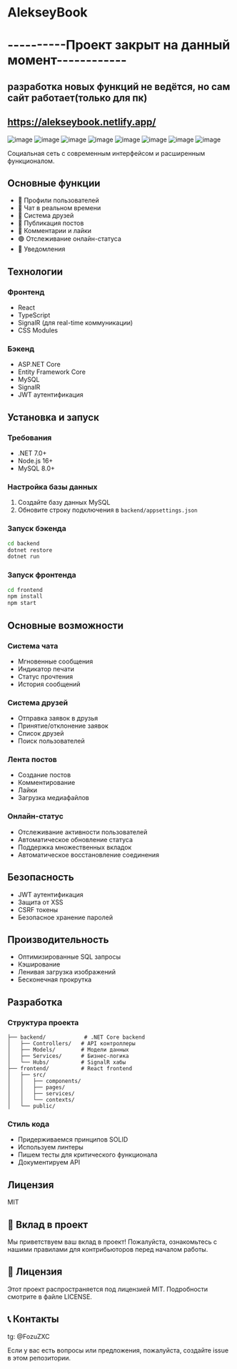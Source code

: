 # AlekseyBook
# ----------Проект закрыт на данный момент------------
## разработка новых функций не ведётся, но сам сайт работает(только для пк) 
## https://alekseybook.netlify.app/
![image](https://github.com/user-attachments/assets/d89f93c7-bf23-439d-ac3e-b31f622d0c37)
![image](https://github.com/user-attachments/assets/c00046e0-4184-476c-bc5e-1f8707dcd240)
![image](https://github.com/user-attachments/assets/f64140b0-b0f5-4242-b57a-0dbe8cf7f8dd)
![image](https://github.com/user-attachments/assets/c1000a09-bab7-4d57-88f7-7611ab0af391)
![image](https://github.com/user-attachments/assets/8bf6b184-679b-40d4-9001-4771793289dc)
![image](https://github.com/user-attachments/assets/582a979b-2fed-4546-89b1-99394207b547)
![image](https://github.com/user-attachments/assets/b2357d12-2ba4-4566-a7d1-2da09bdd5b3a)
![image](https://github.com/user-attachments/assets/02838099-6aa8-4a1e-bf14-ea225b16baae)

Социальная сеть с современным интерфейсом и расширенным функционалом.

## Основные функции

- 👥 Профили пользователей
- 💬 Чат в реальном времени
- 👋 Система друзей
- 📝 Публикация постов
- 💭 Комментарии и лайки
- 🟢 Отслеживание онлайн-статуса
- 🔔 Уведомления

## Технологии

### Фронтенд
- React
- TypeScript
- SignalR (для real-time коммуникации)
- CSS Modules

### Бэкенд
- ASP.NET Core
- Entity Framework Core
- MySQL
- SignalR
- JWT аутентификация

## Установка и запуск

### Требования
- .NET 7.0+
- Node.js 16+
- MySQL 8.0+

### Настройка базы данных
1. Создайте базу данных MySQL
2. Обновите строку подключения в `backend/appsettings.json`

### Запуск бэкенда
```bash
cd backend
dotnet restore
dotnet run
```

### Запуск фронтенда
```bash
cd frontend
npm install
npm start
```

## Основные возможности

### Система чата
- Мгновенные сообщения
- Индикатор печати
- Статус прочтения
- История сообщений

### Система друзей
- Отправка заявок в друзья
- Принятие/отклонение заявок
- Список друзей
- Поиск пользователей

### Лента постов
- Создание постов
- Комментирование
- Лайки
- Загрузка медиафайлов

### Онлайн-статус
- Отслеживание активности пользователей
- Автоматическое обновление статуса
- Поддержка множественных вкладок
- Автоматическое восстановление соединения

## Безопасность
- JWT аутентификация
- Защита от XSS
- CSRF токены
- Безопасное хранение паролей

## Производительность
- Оптимизированные SQL запросы
- Кэширование
- Ленивая загрузка изображений
- Бесконечная прокрутка

## Разработка

### Структура проекта
```
├── backend/            # .NET Core backend
│   ├── Controllers/   # API контроллеры
│   ├── Models/        # Модели данных
│   ├── Services/      # Бизнес-логика
│   └── Hubs/          # SignalR хабы
├── frontend/          # React frontend
│   ├── src/
│   │   ├── components/
│   │   ├── pages/
│   │   ├── services/
│   │   └── contexts/
│   └── public/
```

### Стиль кода
- Придерживаемся принципов SOLID
- Используем линтеры
- Пишем тесты для критического функционала
- Документируем API

## Лицензия
MIT

## 🤝 Вклад в проект

Мы приветствуем ваш вклад в проект! Пожалуйста, ознакомьтесь с нашими правилами для контрибьюторов перед началом работы.

## 📝 Лицензия

Этот проект распространяется под лицензией MIT. Подробности смотрите в файле LICENSE.

## 📞 Контакты

tg: @FozuZXC

Если у вас есть вопросы или предложения, пожалуйста, создайте issue в этом репозитории. 
